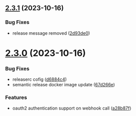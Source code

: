 ## [2.3.1](https://gitlab.widas.de/cidaas-management/terraform/compare/v2.3.0...v2.3.1) (2023-10-16)


### Bug Fixes

* release message removed ([2d93de0](https://gitlab.widas.de/cidaas-management/terraform/commit/2d93de042b5afcecc217ae01669b8db6b9ae9c08))

# [2.3.0](https://gitlab.widas.de/cidaas-management/terraform/compare/v2.2.2...v2.3.0) (2023-10-16)


### Bug Fixes

* releaserc cofig ([d6884c4](https://gitlab.widas.de/cidaas-management/terraform/commit/d6884c4cf3162baa18dae484d61f861750933d38))
* semantic release docker image update ([67d266e](https://gitlab.widas.de/cidaas-management/terraform/commit/67d266ebc5351d7bad80632560db04d7725ec8ef))


### Features

* oauth2 authentication support on webhook call ([a28b87f](https://gitlab.widas.de/cidaas-management/terraform/commit/a28b87fd5cd20c86f60970190cf2e017d5e3abc0))
